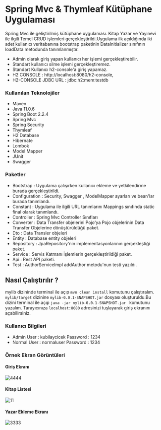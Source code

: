 # Spring Mvc & Thymleaf Kütüphane Uygulaması
Spring Mvc ile geliştirilmiş kütüphane uygulaması.
Kitap Yazar ve Yayınevi ile ilgili Temel CRUD işlemleri gerçekleştirildi.Uygulama ilk açıldığında iki adet kullanıcı veritabanına bootstrap paketinin DataInitializer sınıfının loadData metodunda tanımlanmıştır.
* Admin olarak giriş yapan kullanıcı her işlemi gerçekleştirebilir.
* Standart kullanıcı silme işlemi gerçekleştiremez.
* Standart Kullanıcı h2-console'a giriş yapamaz.
* H2 CONSOLE : http://localhost:8080/h2-console,
* H2-CONSOLE JDBC URL   : jdbc:h2:mem:testdb
### Kullanılan Teknolojiler
* Maven
* Java 11.0.6
* Spring Boot 2.2.4
* Spring Mvc
* Spring Security
* Thymleaf
* H2 Database 
* Hibernate
* Lombok 
* Model Mapper 
* JUnit
* Swagger

### Paketler
* Bootstrap     : Uygulama çalışırken kullanıcı ekleme ve yetkilendirme burada gerçekleştirildi.
* Configuration : Security, Swagger , ModelMapper ayarları ve bean'lar burada tanımlandı.
* Constant   : Uygulama ile ilgili URL tanımlarını Mappings sınıfında static final olarak tanımlandı.
* Controller : Spring Mvc Controller Sınıfları
* Converter  : Data Transfer objelerini Pojo'ya Pojo objelerinin Data Transfer Objelerine dönüştürüldüğü paket.
* Dto        : Data Transler objeleri
* Entity     : Database entity objeleri
* Repository : JpaRepository'nin implementasyonlarının gerçekleştiği paket.
* Service    : Servis Katmanı İşlemlerin gerçekleştirildiği paket.
* Api        : Rest API paketi.
* Test       : AuthorServiceImpl addAuthor metodu'nun testi yazıldı.
 
 ## Nasıl Çalıştırılır ?
 mylib dizininde terminal ile açıp ``` mvn clean install ``` komutunu çalıştıralım.
 ```mylib/target``` dizinine ```mylib-0.0.1-SNAPSHOT.jar``` dosyası oluşturuldu.Bu dizini terminal ile açıp ``` java -jar mylib-0.0.1-SNAPSHOT.jar  ``` komutunu yazalım.
  Tarayıcınıza ``` localhost:8080 ``` adresinizi tuşlayarak giriş ekranını açabilirsiniz.

### Kullanıcı Bilgileri
 * Admin  User  : kubilaycicek Password : 1234 
 * Normal User  : normaluser   Password : 1234
 
### Örnek Ekran Görüntüleri
#### Giriş Ekranı
![4444](https://user-images.githubusercontent.com/44985849/79047476-67787780-7c1f-11ea-84a0-f9feeec6ed7e.PNG)
#### Kitap Listesi
![11](https://user-images.githubusercontent.com/44985849/79047487-84ad4600-7c1f-11ea-989f-f3cb46722102.PNG)

#### Yazar Ekleme Ekranı
![3333](https://user-images.githubusercontent.com/44985849/79047500-a9a1b900-7c1f-11ea-8ade-eebf8c73ec0b.PNG)


 

